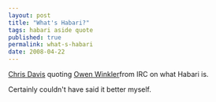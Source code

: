 ```yaml
---
layout: post
title: "What's Habari?"
tags: habari aside quote
published: true
permalink: what-s-habari
date: 2008-04-22
---
```


<a href="http://www.chrisjdavis.org/sayeth-owen-winlker">Chris Davis</a> quoting <a href="http://asymptomatic.net">Owen Winkler</a>from IRC on what Habari is.

 Certainly couldn't have said it better myself.
